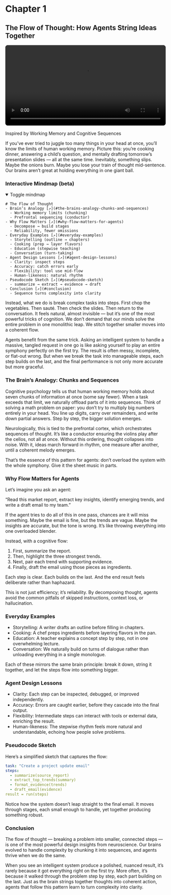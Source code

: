 # Chapter 1

## The Flow of Thought: How Agents String Ideas Together

<div style="margin: 1rem 0;">
  <video controls playsinline preload="metadata" crossorigin="anonymous" style="width:100%;max-width:960px;border-radius:8px;background:#000;">
    <source src="/The-Architecture-of-Agency/chapters/01-flow-of-thought/Cognitive_Flow.mp4?v=2" type="video/mp4" />
    <source src="/The-Architecture-of-Agency/chapters/01-flow-of-thought/Cognitive_Flow.webm?v=2" type="video/webm" />
    Your browser does not support the video tag. You can
    <a href="/The-Architecture-of-Agency/chapters/01-flow-of-thought/Cognitive_Flow.mp4?v=2">download the MP4</a> or
    <a href="/The-Architecture-of-Agency/chapters/01-flow-of-thought/Cognitive_Flow.webm?v=2">download the WebM</a>.
  </video>
</div>

Inspired by Working Memory and Cognitive Sequences

If you’ve ever tried to juggle too many things in your head at once, you’ll know the limits of human working memory. Picture this: you’re cooking dinner, answering a child’s question, and mentally drafting tomorrow’s presentation slides — all at the same time. Inevitably, something slips. Maybe the onions burn. Maybe you lose your train of thought mid-sentence. Our brains aren’t great at holding everything in one giant ball.

<!-- mindmap:start (remove this whole block to disable) -->

### Interactive Mindmap (beta)

<details open>
  <summary>Toggle mindmap</summary>

  <!--
    Markmap autoloader with zoom + toolbar and shallow initial expansion.
    Remove this <script> to disable the mindmap entirely.
  -->
  <script src="https://cdn.jsdelivr.net/npm/markmap-autoloader@latest"
          data-zoom="true"
          data-toolbar="true"
          data-initial-expand-level="1"></script>

  ```markmap
  # The Flow of Thought
  - Brain’s Analogy [↗](#the-brains-analogy-chunks-and-sequences)
    - Working memory limits (chunking)
    - Prefrontal sequencing (conductor)
  - Why Flow Matters [↗](#why-flow-matters-for-agents)
    - Decompose → build stages
    - Reliability, fewer omissions
  - Everyday Examples [↗](#everyday-examples)
    - Storytelling (outline → chapters)
    - Cooking (prep → layer flavors)
    - Education (stepwise teaching)
    - Conversation (turn-taking)
  - Agent Design Lessons [↗](#agent-design-lessons)
    - Clarity: inspect steps
    - Accuracy: catch errors early
    - Flexibility: tool use mid-flow
    - Human-likeness: natural rhythm
  - Pseudocode Sketch [↗](#pseudocode-sketch)
    - summarize → extract → evidence → draft
  - Conclusion [↗](#conclusion)
    - Sequence turns complexity into clarity
  ```

</details>

<!-- mindmap:end -->

Instead, what we do is break complex tasks into steps. First chop the vegetables. Then sauté. Then check the slides. Then return to the conversation. It feels natural, almost invisible — but it’s one of the most powerful tricks of cognition. We don’t demand that our minds solve the entire problem in one monolithic leap. We stitch together smaller moves into a coherent flow.

Agents benefit from the same trick. Asking an intelligent system to handle a massive, tangled request in one go is like asking yourself to play an entire symphony perfectly on the first try. The result is often messy, incomplete, or flat-out wrong. But when we break the task into manageable steps, each step builds on the last, and the final performance is not only more accurate but more graceful.

### The Brain’s Analogy: Chunks and Sequences

Cognitive psychology tells us that human working memory holds about seven chunks of information at once (some say fewer). When a task exceeds that limit, we naturally offload parts of it into sequences. Think of solving a math problem on paper: you don’t try to multiply big numbers entirely in your head. You line up digits, carry over remainders, and write down partial answers. Step by step, the bigger solution emerges.

Neurologically, this is tied to the prefrontal cortex, which orchestrates sequences of thought. It’s like a conductor ensuring the violins play after the cellos, not all at once. Without this ordering, thought collapses into noise. With it, ideas march forward in rhythm, one measure after another, until a coherent melody emerges.

That’s the essence of this pattern for agents: don’t overload the system with the whole symphony. Give it the sheet music in parts.

### Why Flow Matters for Agents

Let’s imagine you ask an agent:

“Read this market report, extract key insights, identify emerging trends, and write a draft email to my team.”

If the agent tries to do all of this in one pass, chances are it will miss something. Maybe the email is fine, but the trends are vague. Maybe the insights are accurate, but the tone is wrong. It’s like throwing everything into one overloaded blender.

Instead, with a cognitive flow:

1. First, summarize the report.
2. Then, highlight the three strongest trends.
3. Next, pair each trend with supporting evidence.
4. Finally, draft the email using those pieces as ingredients.

Each step is clear. Each builds on the last. And the end result feels deliberate rather than haphazard.

This is not just efficiency; it’s reliability. By decomposing thought, agents avoid the common pitfalls of skipped instructions, context loss, or hallucination.

### Everyday Examples

- Storytelling: A writer drafts an outline before filling in chapters.
- Cooking: A chef preps ingredients before layering flavors in the pan.
- Education: A teacher explains a concept step by step, not in one overwhelming lecture.
- Conversation: We naturally build on turns of dialogue rather than unloading everything in a single monologue.

Each of these mirrors the same brain principle: break it down, string it together, and let the steps flow into something bigger.

### Agent Design Lessons

- Clarity: Each step can be inspected, debugged, or improved independently.
- Accuracy: Errors are caught earlier, before they cascade into the final output.
- Flexibility: Intermediate steps can interact with tools or external data, enriching the result.
- Human-likeness: The stepwise rhythm feels more natural and understandable, echoing how people solve problems.

### Pseudocode Sketch

Here’s a simplified sketch that captures the flow:

```yaml
task: "Create a project update email"
steps:
  - summarize(source_report)
  - extract_top_trends(summary)
  - format_evidence(trends)
  - draft_email(evidence)
result = run(steps)
```

Notice how the system doesn’t leap straight to the final email. It moves through stages, each small enough to handle, yet together producing something robust.

### Conclusion

The flow of thought — breaking a problem into smaller, connected steps — is one of the most powerful design insights from neuroscience. Our brains evolved to handle complexity by chunking it into sequences, and agents thrive when we do the same.

When you see an intelligent system produce a polished, nuanced result, it’s rarely because it got everything right on the first try. More often, it’s because it walked through the problem step by step, each part building on the last. Just as the brain strings together thoughts into coherent action, agents that follow this pattern learn to turn complexity into clarity.
